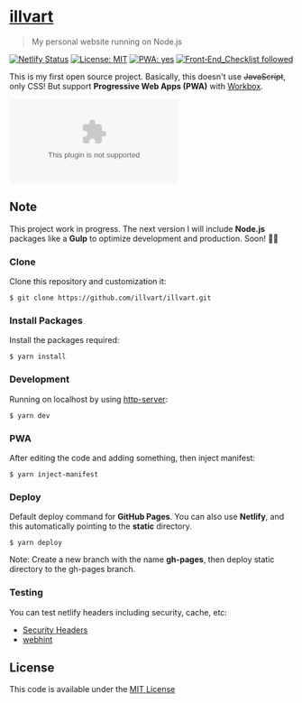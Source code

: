 # [illvart](https://github.com/illvart/illvart)

> My personal website running on Node.js

[![Netlify Status](https://api.netlify.com/api/v1/badges/0392af17-3c20-4278-8139-7dbabd347d5c/deploy-status)](https://app.netlify.com/sites/illvart/deploys)
[![License: MIT](https://img.shields.io/badge/License-MIT-blue.svg)](LICENSE)
[![PWA: yes](https://img.shields.io/badge/PWA-yes-%235A0FC8.svg)](https://developers.google.com/web/progressive-web-apps)
[![Front‑End_Checklist followed](https://img.shields.io/badge/Front‑End_Checklist-followed-brightgreen.svg)](https://github.com/thedaviddias/Front-End-Checklist)

This is my first open source project. Basically, this doesn't use ~~JavaScript~~, only CSS! But support **Progressive Web Apps (PWA)** with [Workbox](https://github.com/GoogleChrome/workbox).

![Screenshot](https://cdn.staticaly.com/screenshot/illvart.pinkyui.com?fullPage=true)

## Note
This project work in progress. The next version I will include **Node.js** packages like a **Gulp** to optimize development and production. Soon! 🙇‍♂️

### Clone
Clone this repository and customization it:

```
$ git clone https://github.com/illvart/illvart.git
```

### Install Packages
Install the packages required:

```
$ yarn install
```

### Development
Running on localhost by using [http-server](https://github.com/indexzero/http-server):

```
$ yarn dev
```

### PWA
After editing the code and adding something, then inject manifest:

```
$ yarn inject-manifest
```

### Deploy
Default deploy command for **GitHub Pages**. You can also use **Netlify**, and this automatically pointing to the **static** directory.

```
$ yarn deploy
```

Note: Create a new branch with the name **gh-pages**, then deploy static directory to the gh-pages branch.

### Testing
You can test netlify headers including security, cache, etc:

- [Security Headers](https://securityheaders.com/?q=https://illvart.pinkyui.com&followRedirects=on)
- [webhint](https://webhint.io/scanner/85384f9c-9f07-4eab-93f5-6bb71660221c)

## License
This code is available under the [MIT License](LICENSE)
